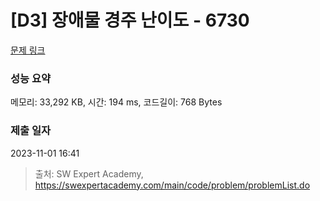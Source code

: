 # [D3] 장애물 경주 난이도 - 6730 

[문제 링크](https://swexpertacademy.com/main/code/problem/problemDetail.do?contestProbId=AWefy5x65PoDFAUh) 

### 성능 요약

메모리: 33,292 KB, 시간: 194 ms, 코드길이: 768 Bytes

### 제출 일자

2023-11-01 16:41



> 출처: SW Expert Academy, https://swexpertacademy.com/main/code/problem/problemList.do